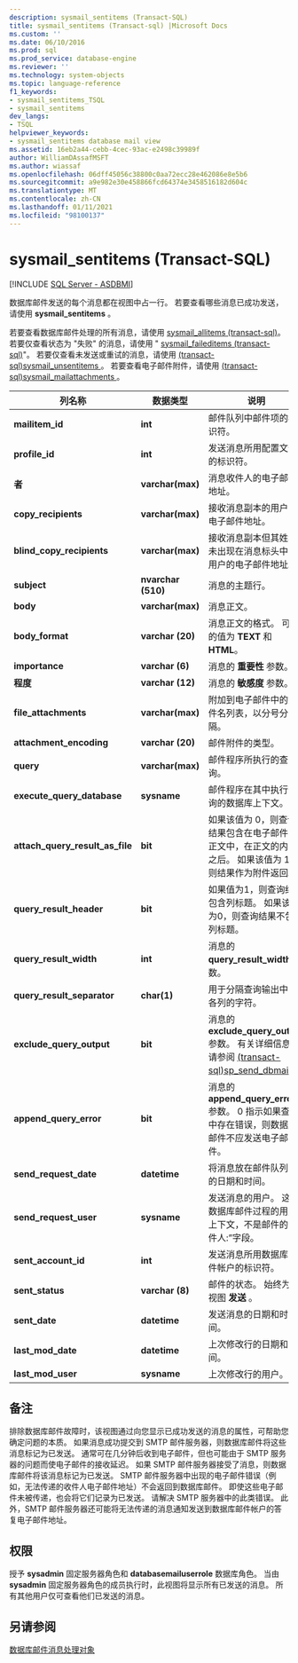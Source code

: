 ```yaml
---
description: sysmail_sentitems (Transact-SQL)
title: sysmail_sentitems (Transact-sql) |Microsoft Docs
ms.custom: ''
ms.date: 06/10/2016
ms.prod: sql
ms.prod_service: database-engine
ms.reviewer: ''
ms.technology: system-objects
ms.topic: language-reference
f1_keywords:
- sysmail_sentitems_TSQL
- sysmail_sentitems
dev_langs:
- TSQL
helpviewer_keywords:
- sysmail_sentitems database mail view
ms.assetid: 16eb2a44-cebb-4cec-93ac-e2498c39989f
author: WilliamDAssafMSFT
ms.author: wiassaf
ms.openlocfilehash: 06dff45056c38800c0aa72ecc28e462086e8e5b6
ms.sourcegitcommit: a9e982e30e458866fcd64374e3458516182d604c
ms.translationtype: MT
ms.contentlocale: zh-CN
ms.lasthandoff: 01/11/2021
ms.locfileid: "98100137"
---
```

# <a name="sysmail_sentitems-transact-sql"></a>sysmail_sentitems (Transact-SQL)
[!INCLUDE [SQL Server - ASDBMI](../../includes/applies-to-version/sql-asdbmi.md)]

  数据库邮件发送的每个消息都在视图中占一行。 若要查看哪些消息已成功发送，请使用 **sysmail_sentitems** 。  
  
 若要查看数据库邮件处理的所有消息，请使用 [sysmail_allitems &#40;transact-sql&#41;](../../relational-databases/system-catalog-views/sysmail-allitems-transact-sql.md)。 若要仅查看状态为 "失败" 的消息，请使用 " [sysmail_faileditems &#40;transact-sql&#41;](../../relational-databases/system-catalog-views/sysmail-faileditems-transact-sql.md)"。 若要仅查看未发送或重试的消息，请使用 [&#40;transact-sql&#41;sysmail_unsentitems ](../../relational-databases/system-catalog-views/sysmail-unsentitems-transact-sql.md)。 若要查看电子邮件附件，请使用 [&#40;transact-sql&#41;sysmail_mailattachments ](../../relational-databases/system-catalog-views/sysmail-mailattachments-transact-sql.md)。  
  
|列名称|数据类型|说明|  
|-----------------|---------------|-----------------|  
|**mailitem_id**|**int**|邮件队列中邮件项的标识符。|  
|**profile_id**|**int**|发送消息所用配置文件的标识符。|  
|**者**|**varchar(max)**|消息收件人的电子邮件地址。|  
|**copy_recipients**|**varchar(max)**|接收消息副本的用户的电子邮件地址。|  
|**blind_copy_recipients**|**varchar(max)**|接收消息副本但其姓名未出现在消息标头中的用户的电子邮件地址。|  
|**subject**|**nvarchar (510)**|消息的主题行。|  
|**body**|**varchar(max)**|消息正文。|  
|**body_format**|**varchar (20)**|消息正文的格式。 可能的值为 **TEXT** 和 **HTML**。|  
|**importance**|**varchar (6)**|消息的 **重要性** 参数。|  
|**程度**|**varchar (12)**|消息的 **敏感度** 参数。|  
|**file_attachments**|**varchar(max)**|附加到电子邮件中的文件名列表，以分号分隔。|  
|**attachment_encoding**|**varchar (20)**|邮件附件的类型。|  
|**query**|**varchar(max)**|邮件程序所执行的查询。|  
|**execute_query_database**|**sysname**|邮件程序在其中执行查询的数据库上下文。|  
|**attach_query_result_as_file**|**bit**|如果该值为 0，则查询结果包含在电子邮件的正文中，在正文的内容之后。 如果该值为 1，则结果作为附件返回。|  
|**query_result_header**|**bit**|如果值为1，则查询结果包含列标题。 如果该值为0，则查询结果不包括列标题。|  
|**query_result_width**|**int**|消息的 **query_result_width** 参数。|  
|**query_result_separator**|**char(1)**|用于分隔查询输出中的各列的字符。|  
|**exclude_query_output**|**bit**|消息的 **exclude_query_output** 参数。 有关详细信息，请参阅 [&#40;transact-sql&#41;sp_send_dbmail ](../../relational-databases/system-stored-procedures/sp-send-dbmail-transact-sql.md)。|  
|**append_query_error**|**bit**|消息的 **append_query_error** 参数。 0 指示如果查询中存在错误，则数据库邮件不应发送电子邮件。|  
|**send_request_date**|**datetime**|将消息放在邮件队列中的日期和时间。|  
|**send_request_user**|**sysname**|发送消息的用户。 这是数据库邮件过程的用户上下文，不是邮件的“发件人:”字段。|  
|**sent_account_id**|**int**|发送消息所用数据库邮件帐户的标识符。|  
|**sent_status**|**varchar (8)**|邮件的状态。 始终为此视图 **发送** 。|  
|**sent_date**|**datetime**|发送消息的日期和时间。|  
|**last_mod_date**|**datetime**|上次修改行的日期和时间。|  
|**last_mod_user**|**sysname**|上次修改行的用户。|  
  
## <a name="remarks"></a>备注  
 排除数据库邮件故障时，该视图通过向您显示已成功发送的消息的属性，可帮助您确定问题的本质。 如果消息成功提交到 SMTP 邮件服务器，则数据库邮件将这些消息标记为已发送。 通常可在几分钟后收到电子邮件，但也可能由于 SMTP 服务器的问题而使电子邮件的接收延迟。 如果 SMTP 邮件服务器接受了消息，则数据库邮件将该消息标记为已发送。 SMTP 邮件服务器中出现的电子邮件错误（例如，无法传递的收件人电子邮件地址）不会返回到数据库邮件。 即使这些电子邮件未被传递，也会将它们记录为已发送。 请解决 SMTP 服务器中的此类错误。 此外，SMTP 邮件服务器还可能将无法传递的消息通知发送到数据库邮件帐户的答复电子邮件地址。  
  
## <a name="permissions"></a>权限  
 授予 **sysadmin** 固定服务器角色和 **databasemailuserrole** 数据库角色。 当由 **sysadmin** 固定服务器角色的成员执行时，此视图将显示所有已发送的消息。 所有其他用户仅可查看他们已发送的消息。  
  
## <a name="see-also"></a>另请参阅  
 [数据库邮件消息处理对象](../../relational-databases/database-mail/database-mail-messaging-objects.md)  
  
  
